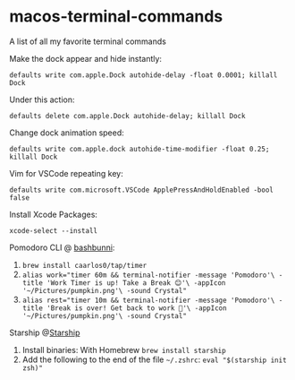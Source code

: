 # macos-terminal-commands
A list of all my favorite terminal commands



Make the dock appear and hide instantly:

`defaults write com.apple.Dock autohide-delay -float 0.0001; killall Dock`

Under this action:

`defaults delete com.apple.Dock autohide-delay; killall Dock`

Change dock animation speed:

`defaults write com.apple.dock autohide-time-modifier -float 0.25;
killall Dock`

Vim for VSCode repeating key:

`defaults write com.microsoft.VSCode ApplePressAndHoldEnabled -bool false`

Install Xcode Packages:

`xcode-select --install`


Pomodoro CLI @ [bashbunni](https://gist.github.com/bashbunni/f6b04fc4703903a71ce9f70c58345106):

1. `brew install caarlos0/tap/timer`
2. `alias work="timer 60m && terminal-notifier -message 'Pomodoro'\
        -title 'Work Timer is up! Take a Break 😊'\
        -appIcon '~/Pictures/pumpkin.png'\
        -sound Crystal"`
3. `alias rest="timer 10m && terminal-notifier -message 'Pomodoro'\
        -title 'Break is over! Get back to work 😬'\
        -appIcon '~/Pictures/pumpkin.png'\
        -sound Crystal" `

Starship @[Starship]()

1. Install binaries: 
        With Homebrew `brew install starship`
2. Add the following to the end of the file `~/.zshrc`:
        `eval "$(starship init zsh)"`